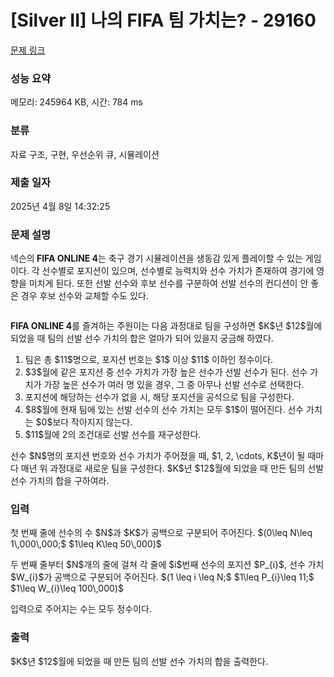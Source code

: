 # [Silver II] 나의 FIFA 팀 가치는? - 29160 

[문제 링크](https://www.acmicpc.net/problem/29160) 

### 성능 요약

메모리: 245964 KB, 시간: 784 ms

### 분류

자료 구조, 구현, 우선순위 큐, 시뮬레이션

### 제출 일자

2025년 4월 8일 14:32:25

### 문제 설명

<p>넥슨의<strong> </strong><strong>FIFA ONLINE 4</strong>는 축구 경기 시뮬레이션을 생동감 있게 플레이할 수 있는 게임이다. 각 선수별로 포지션이 있으며, 선수별로 능력치와 선수 가치가 존재하여 경기에 영향을 미치게 된다. 또한 선발 선수와 후보 선수를 구분하여 선발 선수의 컨디션이 안 좋은 경우 후보 선수와 교체할 수도 있다.</p>

<p style="text-align: center;"><img alt="" src="https://upload.acmicpc.net/b15ca564-5835-4551-961a-24f963bb6c41/-/preview/"></p>

<p><strong>FIFA ONLINE 4</strong>를 즐겨하는 주원이는 다음 과정대로 팀을 구성하면 $K$년 $12$월에 되었을 때 팀의 선발 선수 가치의 합은 얼마가 되어 있을지 궁금해 하였다.</p>

<ol>
	<li>팀은 총 $11$명으로, 포지션 번호는 $1$ 이상 $11$ 이하인 정수이다.</li>
	<li>$3$월에 같은 포지션 중 선수 가치가 가장 높은 선수가 선발 선수가 된다. 선수 가치가 가장 높은 선수가 여러 명 있을 경우, 그 중 아무나 선발 선수로 선택한다.</li>
	<li>포지션에 해당하는 선수가 없을 시, 해당 포지션을 공석으로 팀을 구성한다.</li>
	<li>$8$월에 현재 팀에 있는 선발 선수의 선수 가치는 모두 $1$이 떨어진다. 선수 가치는 $0$보다 작아지지 않는다.</li>
	<li>$11$월에 2의 조건대로 선발 선수를 재구성한다.</li>
</ol>

<p>선수 $N$명의 포지션 번호와 선수 가치가 주어졌을 때, $1, 2, \cdots, K$년이 될 때마다 매년 위 과정대로 새로운 팀을 구성한다. $K$년 $12$월에 되었을 때 만든 팀의 선발 선수 가치의 합을 구하여라.</p>

### 입력 

 <p>첫 번째 줄에 선수의 수 $N$과 $K$가 공백으로 구분되어 주어진다. $(0\leq N\leq 1\,000\,000;$ $1\leq K\leq 50\,000)$</p>

<p>두 번째 줄부터 $N$개의 줄에 걸쳐 각 줄에 $i$번째 선수의 포지션 $P_{i}$, 선수 가치 $W_{i}$가 공백으로 구분되어 주어진다. $(1 \leq i \leq N;$ $1\leq P_{i}\leq 11;$ $1\leq W_{i}\leq 100\,000)$</p>

<p>입력으로 주어지는 수는 모두 정수이다.</p>

### 출력 

 <p>$K$년 $12$월에 되었을 때 만든 팀의 선발 선수 가치의 합을 출력한다.</p>

